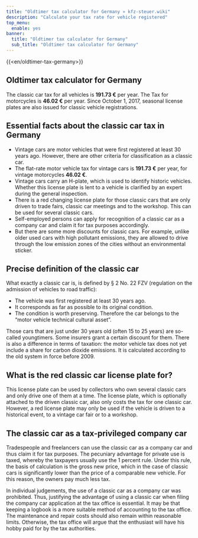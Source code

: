 ```yaml
---
title: "Oldtimer tax calculator for Germany » kfz-steuer.wiki"
description: "Calculate your tax rate for vehicle registered"
top_menu:
  enable: yes
banner:
  title: "Oldtimer tax calculator for Germany"
  sub_title: "Oldtimer tax calculator for Germany"
---
```


{{<en/oldtimer-tax-germany>}}

## Oldtimer tax calculator for Germany

The classic car tax for all vehicles is **191.73 €** per year. The Tax for motorcycles is **46.02 €** per year. Since October 1, 2017, seasonal license plates are also issued for classic vehicle registrations.

## Essential facts about the classic car tax in Germany

- Vintage cars are motor vehicles that were first registered at least 30 years ago. However, there are other criteria for classification as a classic car.
- The flat-rate motor vehicle tax for vintage cars is **191.73 €** per year, for vintage motorcycles **46.02 €**.
- Vintage cars carry an H-plate, which is used to identify historic vehicles. Whether this license plate is lent to a vehicle is clarified by an expert during the general inspection.
- There is a red changing license plate for those classic cars that are only driven to trade fairs, classic car meetings and to the workshop. This can be used for several classic cars.
- Self-employed persons can apply for recognition of a classic car as a company car and claim it for tax purposes accordingly.
- But there are some more discounts for classic cars. For example, unlike older used cars with high pollutant emissions, they are allowed to drive through the low emission zones of the cities without an environmental sticker.

## Precise definition of the classic car

What exactly a classic car is, is defined by § 2 No. 22 FZV (regulation on the admission of vehicles to road traffic):

- The vehicle was first registered at least 30 years ago.
- It corresponds as far as possible to its original condition.
- The condition is worth preserving. Therefore the car belongs to the “motor vehicle technical cultural asset”.

Those cars that are just under 30 years old (often 15 to 25 years) are so-called youngtimers. Some insurers grant a certain discount for them. There is also a difference in terms of taxation: the motor vehicle tax does not yet include a share for carbon dioxide emissions. It is calculated according to the old system in force before 2009.

## What is the red classic car license plate for?

This license plate can be used by collectors who own several classic cars and only drive one of them at a time. The license plate, which is optionally attached to the driven classic car, also only costs the tax for one classic car. However, a red license plate may only be used if the vehicle is driven to a historical event, to a vintage car fair or to a workshop.

## The classic car as a tax-privileged company car

Tradespeople and freelancers can use the classic car as a company car and thus claim it for tax purposes. The pecuniary advantage for private use is taxed, whereby the taxpayers usually use the 1 percent rule. Under this rule, the basis of calculation is the gross new price, which in the case of classic cars is significantly lower than the price of a comparable new vehicle. For this reason, the owners pay much less tax.

In individual judgements, the use of a classic car as a company car was prohibited. Thus, justifying the advantage of using a classic car when filing the company car application at the tax office is essential. It may be that keeping a logbook is a more suitable method of accounting to the tax office. The maintenance and repair costs should also remain within reasonable limits. Otherwise, the tax office will argue that the enthusiast will have his hobby paid for by the tax authorities.
